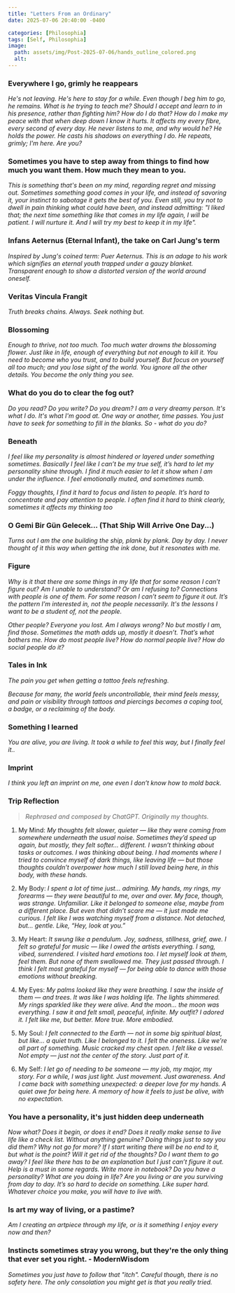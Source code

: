 ```yaml
---
title: "Letters From an Ordinary"
date: 2025-07-06 20:40:00 -0400

categories: [Philosophia]
tags: [Self, Philosophia]
image:
  path: assets/img/Post-2025-07-06/hands_outline_colored.png
  alt:
---
```

<!-- Test comment-->

### Everywhere I go, grimly he reappears

*He's not leaving. He's here to stay for a while. Even though I beg him to go, he remains. What is he trying to teach me? Should I accept and learn to in his presence, rather than fighting him? How do I do that? How do I make my peace with that when deep down I know it hurts. It affects my every fibre, every second of every day. He never listens to me, and why would he? He holds the power. He casts his shadows on everything I do. He repeats, grimly; I'm here. Are you?*

###  Sometimes you have to step away from things to find how much you want them. How much they mean to you.

*This is  something that's been on my mind, regarding regret and missing out. Sometimes something good comes in your life, and instead of savoring it, your instinct to sabotage it gets the best of you. Even still, you try not to dwell in pain thinking what could have been, and instead admitting: "I liked that; the next time something like that comes in my life again, I will be patient. I will nurture it. And I will try my best to keep it in my life".*

### Infans Aeternus (Eternal Infant), the take on Carl Jung's term

*Inspired by Jung's coined term: Puer Aeternus. This is an adage to his work which signifies an eternal youth trapped under a gauzy blanket. Transparent enough to show a distorted version of the world around oneself.*

### Veritas Vincula Frangit

*Truth breaks chains. Always. Seek nothing but.*

### Blossoming

*Enough to thrive, not too much. Too much water drowns the blossoming flower. Just like in life, enough of everything but not enough to kill it. You need to become who you trust, and to build yourself. But focus on yourself all too much; and you lose sight of the world. You ignore all the other details. You become the only thing you see.*

### What do you do to clear the fog out?

*Do you read? Do you write? Do you dream? I am a very dreamy person. It's what I do. It's what I'm good at. One way or another, time passes. You just have to seek for something to fill in the blanks. So - what do you do?*

### Beneath

*I feel like my personality is almost hindered or layered under something sometimes. Basically I feel like I can’t be my true self, it’s hard to let my personality shine through. I find it much easier to let it show when I am under the influence. I feel emotionally muted, and sometimes numb.*

*Foggy thoughts, I find it hard to focus and listen to people. It’s hard to concentrate and pay attention to people. I often find it hard to think clearly, sometimes it affects my thinking too*

### O Gemi Bir Gün Gelecek... (That Ship Will Arrive One Day...)

*Turns out I am the one building the ship, plank by plank. Day by day. I never thought of it this way when getting the ink done, but it resonates with me.*

### Figure

*Why is it that there are some things in my life that for some reason I can’t figure out? Am I unable to understand? Or am I refusing to? Connections with people is one of them. For some reason I can’t seem to figure it out.*
*It’s the pattern I’m interested in, not the people necessarily. It's the lessons I want to be a student of, not the people.*

*Other people? Everyone you lost. Am I always wrong? No but mostly I am, find those. Sometimes the math adds up, mostly it doesn’t. That’s what bothers me. How do most people live? How do normal people live? How do social people do it?*

### Tales in Ink

*The pain you get when getting a tattoo feels refreshing.*

*Because for many, the world feels uncontrollable, their mind feels messy, and pain or visibility through tattoos and piercings becomes a coping tool, a badge, or a reclaiming of the body.*

### Something I learned

*You are alive, you are living. It took a while to feel this way, but I finally feel it..*

### Imprint

*I think you left an imprint on me, one even I don’t know how to mold back.*

### Trip Reflection
> *Rephrased and composed by ChatGPT. Originally my thoughts.*

1. My Mind:
*My thoughts felt slower, quieter — like they were coming from somewhere underneath the usual noise. Sometimes they’d speed up again, but mostly, they felt softer… different. I wasn’t thinking about tasks or outcomes. I was thinking about being. I had moments where I tried to convince myself of dark things, like leaving life — but those thoughts couldn’t overpower how much I still loved being here, in this body, with these hands.*

2. My Body:
*I spent a lot of time just… admiring. My hands, my rings, my forearms — they were beautiful to me, over and over. My face, though, was strange. Unfamiliar. Like it belonged to someone else, maybe from a different place. But even that didn’t scare me — it just made me curious. I felt like I was watching myself from a distance. Not detached, but… gentle. Like, “Hey, look at you.”*

3. My Heart:
*It swung like a pendulum. Joy, sadness, stillness, grief, awe. I felt so grateful for music — like I owed the artists everything. I sang, vibed, surrendered. I visited hard emotions too. I let myself look at them, feel them. But none of them swallowed me. They just passed through. I think I felt most grateful for myself — for being able to dance with those emotions without breaking.*

4. My Eyes:
*My palms looked like they were breathing. I saw the inside of them — and trees. It was like I was holding life. The lights shimmered. My rings sparkled like they were alive. And the moon… the moon was everything. I saw it and felt small, peaceful, infinite. My outfit? I adored it. I felt like me, but better. More true. More embodied.*

5. My Soul:
*I felt connected to the Earth — not in some big spiritual blast, but like… a quiet truth. Like I belonged to it. I felt the oneness. Like we’re all part of something. Music cracked my chest open. I felt like a vessel. Not empty — just not the center of the story. Just part of it.*

6. My Self:
*I let go of needing to be someone — my job, my major, my story. For a while, I was just light. Just movement. Just awareness.
And I came back with something unexpected: a deeper love for my hands.
A quiet awe for being here.
A memory of how it feels to just be alive, with no expectation.*

### You have a personality, it's just hidden deep underneath

*Now what? Does it begin, or does it end? Does it really make sense to live life like a check list. Without anything genuine? Doing things just to say you did them? Why not go for more? If I start writing there will be no end to it, but what is the point? Will it get rid of the thoughts? Do I want them to go away? I feel like there has to be an explanation but I just can’t figure it out. Help is a must in some regards.  Write more in notebook? Do you have a personality? What are you doing in life? Are you living or are you surviving from day to day. It’s so hard to decide on something. Like super hard. Whatever choice you make, you will have to live with.*

### Is art my way of living, or a pastime?

*Am I creating an artpiece through my life, or is it something I enjoy every now and then?*

### Instincts sometimes stray you wrong, but they're the only thing that ever set you right. - ModernWisdom

*Sometimes you just have to follow that "itch". Careful though, there is no safety here. The only consolation you might get is that you really tried.*

<!-- ### And many more to write. from your diary, digital journal, your thoughts, notes app, old journals. Everywhere else. You should write more. </-->
